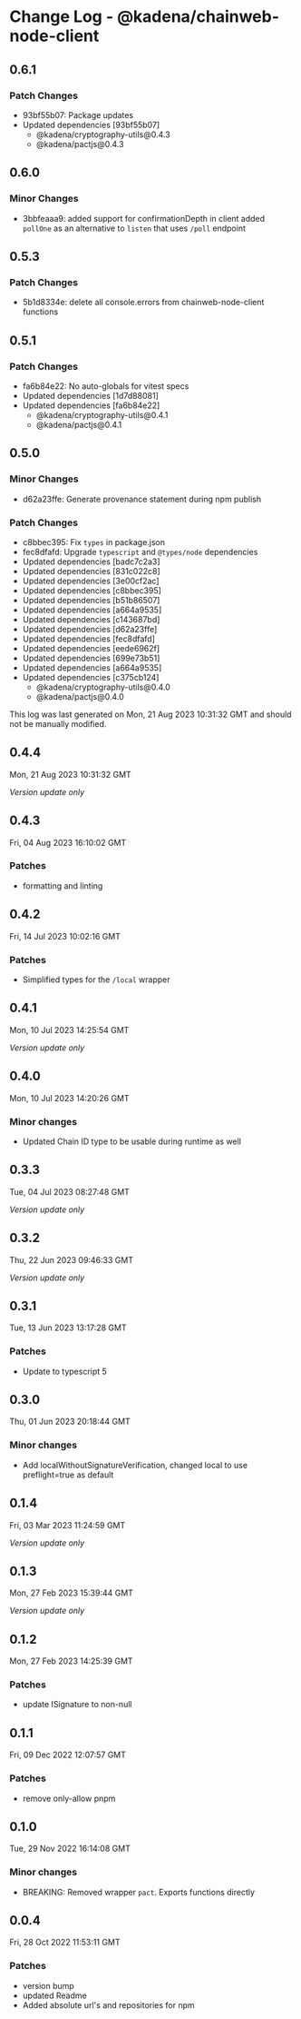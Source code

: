 # Change Log - @kadena/chainweb-node-client

## 0.6.1

### Patch Changes

- 93bf55b07: Package updates
- Updated dependencies \[93bf55b07]
  - @kadena/cryptography-utils\@0.4.3
  - @kadena/pactjs\@0.4.3

## 0.6.0

### Minor Changes

- 3bbfeaaa9: added support for confirmationDepth in client added `pollOne` as an
  alternative to `listen` that uses `/poll` endpoint

## 0.5.3

### Patch Changes

- 5b1d8334e: delete all console.errors from chainweb-node-client functions

## 0.5.1

### Patch Changes

- fa6b84e22: No auto-globals for vitest specs
- Updated dependencies \[1d7d88081]
- Updated dependencies \[fa6b84e22]
  - @kadena/cryptography-utils\@0.4.1
  - @kadena/pactjs\@0.4.1

## 0.5.0

### Minor Changes

- d62a23ffe: Generate provenance statement during npm publish

### Patch Changes

- c8bbec395: Fix `types` in package.json
- fec8dfafd: Upgrade `typescript` and `@types/node` dependencies
- Updated dependencies \[badc7c2a3]
- Updated dependencies \[831c022c8]
- Updated dependencies \[3e00cf2ac]
- Updated dependencies \[c8bbec395]
- Updated dependencies \[b51b86507]
- Updated dependencies \[a664a9535]
- Updated dependencies \[c143687bd]
- Updated dependencies \[d62a23ffe]
- Updated dependencies \[fec8dfafd]
- Updated dependencies \[eede6962f]
- Updated dependencies \[699e73b51]
- Updated dependencies \[a664a9535]
- Updated dependencies \[c375cb124]
  - @kadena/cryptography-utils\@0.4.0
  - @kadena/pactjs\@0.4.0

This log was last generated on Mon, 21 Aug 2023 10:31:32 GMT and should not be
manually modified.

## 0.4.4

Mon, 21 Aug 2023 10:31:32 GMT

_Version update only_

## 0.4.3

Fri, 04 Aug 2023 16:10:02 GMT

### Patches

- formatting and linting

## 0.4.2

Fri, 14 Jul 2023 10:02:16 GMT

### Patches

- Simplified types for the `/local` wrapper

## 0.4.1

Mon, 10 Jul 2023 14:25:54 GMT

_Version update only_

## 0.4.0

Mon, 10 Jul 2023 14:20:26 GMT

### Minor changes

- Updated Chain ID type to be usable during runtime as well

## 0.3.3

Tue, 04 Jul 2023 08:27:48 GMT

_Version update only_

## 0.3.2

Thu, 22 Jun 2023 09:46:33 GMT

_Version update only_

## 0.3.1

Tue, 13 Jun 2023 13:17:28 GMT

### Patches

- Update to typescript 5

## 0.3.0

Thu, 01 Jun 2023 20:18:44 GMT

### Minor changes

- Add localWithoutSignatureVerification, changed local to use preflight=true as
  default

## 0.1.4

Fri, 03 Mar 2023 11:24:59 GMT

_Version update only_

## 0.1.3

Mon, 27 Feb 2023 15:39:44 GMT

_Version update only_

## 0.1.2

Mon, 27 Feb 2023 14:25:39 GMT

### Patches

- update ISignature to non-null

## 0.1.1

Fri, 09 Dec 2022 12:07:57 GMT

### Patches

- remove only-allow pnpm

## 0.1.0

Tue, 29 Nov 2022 16:14:08 GMT

### Minor changes

- BREAKING: Removed wrapper `pact`. Exports functions directly

## 0.0.4

Fri, 28 Oct 2022 11:53:11 GMT

### Patches

- version bump
- updated Readme
- Added absolute url's and repositories for npm
